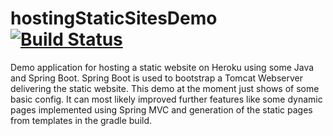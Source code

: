 # hostingStaticSitesDemo [![Build Status](https://travis-ci.org/Endron/hostingStaticSitesDemo.svg?branch=master)](https://travis-ci.org/Endron/hostingStaticSitesDemo)
Demo application for hosting a static website on Heroku using some Java and Spring Boot. 
Spring Boot is used to bootstrap a Tomcat Webserver delivering the static website.
This demo at the moment just shows of some basic config. It can most likely improved further features
like some dynamic pages implemented using Spring MVC and generation of the static pages from
templates in the gradle build.
